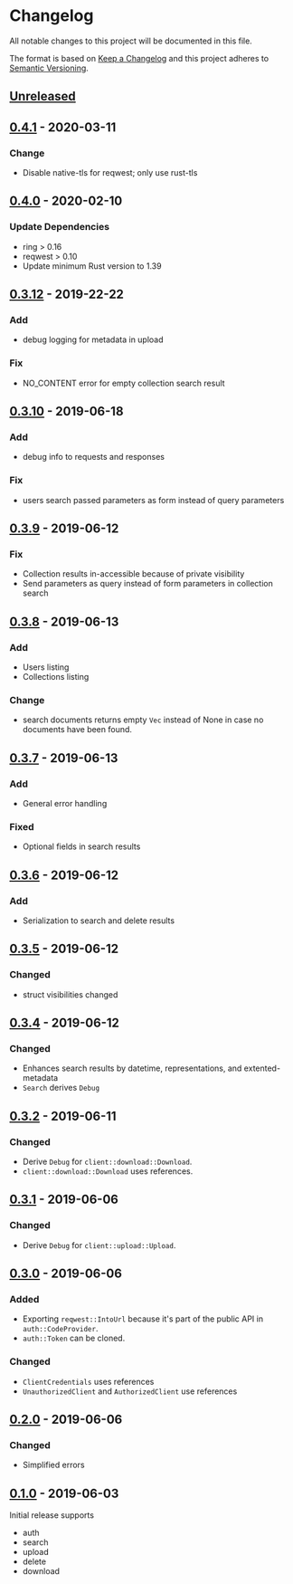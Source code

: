 # Changelog
All notable changes to this project will be documented in this file.

The format is based on [Keep a Changelog](http://keepachangelog.com/en/1.0.0/) and this project adheres to [Semantic Versioning](http://semver.org/spec/v2.0.0.html).

## [Unreleased]


## [0.4.1] - 2020-03-11

### Change
* Disable native-tls for reqwest; only use rust-tls

## [0.4.0] - 2020-02-10

### Update Dependencies
* ring > 0.16
* reqwest > 0.10
* Update minimum Rust version to 1.39

## [0.3.12] - 2019-22-22

### Add
* debug logging for metadata in upload

### Fix
* NO_CONTENT error for empty collection search result


## [0.3.10] - 2019-06-18

### Add
* debug info to requests and responses

### Fix
* users search passed parameters as form instead of query parameters


## [0.3.9] - 2019-06-12

### Fix
* Collection results in-accessible because of private visibility
* Send parameters as query instead of form parameters in collection search

## [0.3.8] - 2019-06-13

### Add

* Users listing
* Collections listing

### Change

* search documents returns empty `Vec` instead of None in case no documents have been found.


## [0.3.7] - 2019-06-13

### Add

* General error handling

### Fixed

* Optional fields in search results


## [0.3.6] - 2019-06-12

### Add

* Serialization to search and delete results


## [0.3.5] - 2019-06-12

### Changed

* struct visibilities changed


## [0.3.4] - 2019-06-12

### Changed

* Enhances search results by datetime, representations, and extented-metadata
* `Search` derives `Debug`


## [0.3.2] - 2019-06-11

### Changed

* Derive `Debug` for `client::download::Download`.
* `client::download::Download` uses references.


## [0.3.1] - 2019-06-06

### Changed

* Derive `Debug` for `client::upload::Upload`.


## [0.3.0] - 2019-06-06

### Added

* Exporting `reqwest::IntoUrl` because it's part of the public API in `auth::CodeProvider`.
* `auth::Token` can be cloned.

### Changed

* `ClientCredentials` uses references
* `UnauthorizedClient` and `AuthorizedClient` use references


## [0.2.0] - 2019-06-06

### Changed

* Simplified errors


## [0.1.0] - 2019-06-03

Initial release supports
* auth
* search
* upload
* delete
* download

[Unreleased]: https://github.com/lukaspustina/ceres/compare/v0.4.1...HEAD
[0.4.1]: https://github.com/lukaspustina/ceres/compare/v0.4.0...0.4.1
[0.4.0]: https://github.com/lukaspustina/ceres/compare/v0.3.12...0.4.0
[0.3.12]: https://github.com/lukaspustina/ceres/compare/v0.3.10...0.3.12
[0.3.10]: https://github.com/lukaspustina/ceres/compare/v0.3.9...0.3.10
[0.3.9]: https://github.com/lukaspustina/ceres/compare/v0.3.8...0.3.9
[0.3.8]: https://github.com/lukaspustina/ceres/compare/v0.3.7...0.3.8
[0.3.7]: https://github.com/lukaspustina/ceres/compare/v0.3.6...0.3.7
[0.3.6]: https://github.com/lukaspustina/ceres/compare/v0.3.5...0.3.6
[0.3.5]: https://github.com/lukaspustina/ceres/compare/v0.3.4...0.3.5
[0.3.4]: https://github.com/lukaspustina/ceres/compare/v0.3.3...0.3.4
[0.3.3]: https://github.com/lukaspustina/ceres/compare/v0.3.2...0.3.3
[0.3.2]: https://github.com/lukaspustina/ceres/compare/v0.3.1...0.3.2
[0.3.1]: https://github.com/lukaspustina/ceres/compare/v0.3.0...0.3.1
[0.3.0]: https://github.com/lukaspustina/ceres/compare/v0.2.0...0.3.0
[0.2.0]: https://github.com/lukaspustina/ceres/compare/v0.1.0...0.2.0
[0.1.0]: https://github.com/lukaspustina/ceres/compare/v0.0.1...0.1.0

